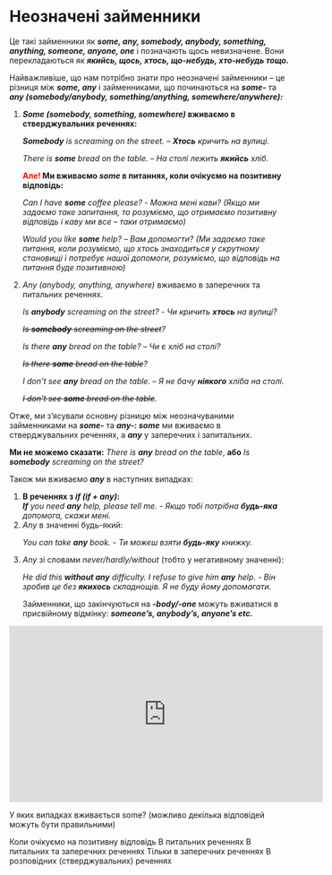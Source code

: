 # Неозначені займенники

<p>Це такі займенники як <b><i>some, any, somebody, anybody, something, anything, someone, anyone, one</i></b> і позначають щось невизначене. Вони перекладаються як <b><i>якийсь, щось, хтось, що-небудь, хто-небудь тощо.</i></b></p>


<p>Найважливіше, що нам потрібно знати про неозначені займенники – це різниця між <b><i>some, any</i></b> і займенниками, що починаються на <b><i>some-</i></b> та <b><i>any (somebody/anybody, something/anything, somewhere/anywhere):</i></b></p>

<ol>
<li><b><i> Some (somebody, something, somewhere)</i> вживаємо в стверджувальних реченнях:</b></li>
<p><i><b>Somebody</b> is screaming on the street. – <b>Хтось</b> кричить на вулиці.</i></p>
<p><i>There is <b>some</b> bread on the table. – На столі лежить <b>якийсь</b> хліб.</i></p>
<p><b><font color="red">Але!</font> Ми вживаємо <b><i>some</i></b> в питаннях, коли очікуємо на позитивну відповідь:</b></p>
<p><i>Can I have <b>some</b> coffee please? - Можна мені кави? (Якщо ми задаємо таке запитання, то розуміємо, що отримаємо позитивну відповідь і каву ми все – таки отримаємо)</i></p>
<p><i>Would you like <b>some</b> help? – Вам допомогти? (Ми задаємо таке питання, коли розуміємо, що хтось знаходиться у скрутному становищі і потребує нашої допомоги, розуміємо, що відповідь на питання буде позитивною)</i></p>
<li><i> Any (anybody, anything, anywhere)</i> вживаємо в заперечних та питальних реченнях.</b></p>
<p><i>Is <b>anybody</b> screaming on the street? - Чи кричить <b>хтось</b> на вулиці?</i></p>
<p><del><i>Is <b>somebody</b> screaming on the street</del>?</i></p>
<p><i>Is there <b>any</b> bread on the table? – Чи є хліб на столі?</i></p>
<p><del><i>Is there <b>some</b> bread on the table</del>?</i></p>
<p><i>I don’t see <b>any</b> bread on the table. – Я не бачу <b>ніякого</b> хліба на столі.</i></p>
<p><del><i>I don't see <b>some</b> bread on the table</del>.</i></p>
</ol>
<p>Отже, ми з’ясували основну різницю між неозначуваними займенниками на <b><i>some-</i></b> та <b><i>any-</i>:<i> some</i></b> ми вживаємо в стверджувальних реченнях, а <b><i>any</i></b>  у заперечних і запитальних.</p>
<p><b>Ми не можемо сказати:</b> <i>There is <b>any</b> bread on the table</i>, <b>або</b> <i>Is <b>somebody</b> screaming on the street?</i></p>
<p>Також ми вживаємо <b><i>any</i></b> в наступних випадках:</p>

<ol>
<li><b>В реченнях з <i>if (if + any)</i>:</b><br>
<i><b>If</b> you need <b>any</b> help, please tell me. - Якщо тобі потрібна <b>будь-яка</b> допомога, скажи мені.</i></li>
<li><i>Any</i> в значенні будь-який:</b></li>
<p><i>You can take <b>any</b> book. - Ти можеш взяти <b>будь-яку</b> книжку.</i></p>
<li><i>Any</i> зі словами <i>never/hardly/without</i> (тобто у негативному значенні):</b></li>
<p><i>He did this <b>without any</b> difficulty. I refuse to give him <b>any</b> help. - Він зробив це без <b>якихось</b> складнощів. Я не буду йому допомагати.</i></p>
<p>Займенники, що закінчуються на <b><i>-body/-one</i></b> можуть вживатися в присвійному відмінку: <b><i>someone’s, anybody’s, anyone’s etc.</i></b></p>
</ol>


<div class="fluidMedia">
<iframe align="center" width="560" height="315" src="https://www.youtube.com/embed/PfRH5zgAPzM" frameborder="0" allowfullscreen></iframe>
</div>
<div class="popup">
</div>

<quiz correctLabel="correct" incorrectLabel="incorrect" checkLabel="check">
    <question multiple>
        <p>У яких випадках вживається some? (можливо декілька відповідей можуть бути правильними)</p>
        <answer correct>Коли очікуємо на позитивну відповідь</answer>
        <answer>В питальних реченнях</answer>
        <answer>В питальних та заперечних реченнях</answer>
        <answer>Тільки в заперечних реченнях</answer>
        <answer correct>В розповідних (стверджувальних) реченнях</answer>
    </question>
</quiz>